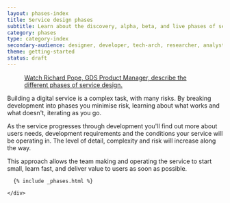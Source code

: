 ```yaml
---
layout: phases-index
title: Service design phases
subtitle: Learn about the discovery, alpha, beta, and live phases of service design
category: phases
type: category-index
secondary-audience: designer, developer, tech-arch, researcher, analyst
theme: getting-started
status: draft
---
```


<div class="phases-intro">
  <figure class="media-player-wrapper video" width="420" height="260" ><a href="https://www.youtube.com/watch?v=_cyI7DMhgYc">Watch Richard Pope, GDS Product Manager, describe the different phases of service design.</a></figure>

  <p>Building a digital service is a complex task, with many risks. By breaking development into phases you minimise risk, learning about what works and what doesn't, iterating as you go.</p>

  <p>As the service progresses through development you'll find out more about users needs, development requirements and the conditions your service will be operating in. The level of detail, complexity and risk will increase along the way.</p>

  <p>This approach allows the team making and operating the service to start small, learn fast, and deliver value to users as soon as possible.</p>
</div>

<div class="timeline">
  <div class="inner">
    <div class="service-life">

      {% include _phases.html %}

    </div>
  </div>
</div>
